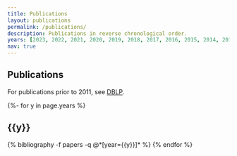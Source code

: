 ```yaml
---
title: Publications
layout: publications
permalink: /publications/
description: Publications in reverse chronological order. 
years: [2023, 2022, 2021, 2020, 2019, 2018, 2017, 2016, 2015, 2014, 2013, 2012]
nav: true
---
```

<!-- _pages/publications.md -->

## Publications

For publications prior to 2011, see [DBLP](https://dblp.org/pid/g/RameshGovindan.html). 

<div class="publications">

{%- for y in page.years %}
  <h2 class="year">{{y}}</h2>
  {% bibliography -f papers -q @*[year={{y}}]* %}
{% endfor %}

</div>
